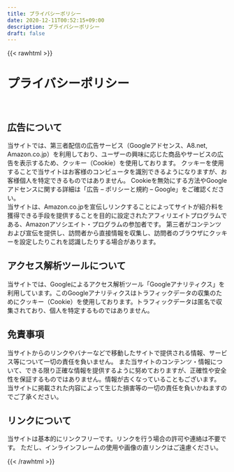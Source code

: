 ```yaml
---
title: プライバシーポリシー
date: 2020-12-11T00:52:15+09:00
description: プライバシーポリシー
draft: false
---
```


{{< rawhtml >}}

  <h1>プライバシーポリシー</h1>

  <br />

  <h2>広告について</h2>
  <p>
    当サイトでは、第三者配信の広告サービス（Googleアドセンス、A8.net,
    Amazon.co.jp）を利用しており、ユーザーの興味に応じた商品やサービスの広告を表示するため、クッキー（Cookie）を使用しております。
    クッキーを使用することで当サイトはお客様のコンピュータを識別できるようになりますが、お客様個人を特定できるものではありません。
    Cookieを無効にする方法やGoogleアドセンスに関する詳細は「広告 –
    ポリシーと規約 – Google」をご確認ください。
    <br />
    当サイトは、Amazon.co.jpを宣伝しリンクすることによってサイトが紹介料を獲得できる手段を提供することを目的に設定されたアフィリエイトプログラムである、Amazonアソシエイト・プログラムの参加者です。
    第三者がコンテンツおよび宣伝を提供し、訪問者から直接情報を収集し、訪問者のブラウザにクッキーを設定したりこれを認識したりする場合があります。
  </p>

  <h2>アクセス解析ツールについて</h2>
  <p>
    当サイトでは、Googleによるアクセス解析ツール「Googleアナリティクス」を利用しています。このGoogleアナリティクスはトラフィックデータの収集のためにクッキー（Cookie）を使用しております。トラフィックデータは匿名で収集されており、個人を特定するものではありません。
  </p>

  <h2>免責事項</h2>
  <p>
    当サイトからのリンクやバナーなどで移動したサイトで提供される情報、サービス等について一切の責任を負いません。
    また当サイトのコンテンツ・情報について、できる限り正確な情報を提供するように努めておりますが、正確性や安全性を保証するものではありません。情報が古くなっていることもございます。
    当サイトに掲載された内容によって生じた損害等の一切の責任を負いかねますのでご了承ください。
  </p>

  <h2>リンクについて</h2>
  <p>
    当サイトは基本的にリンクフリーです。リンクを行う場合の許可や連絡は不要です。
    ただし、インラインフレームの使用や画像の直リンクはご遠慮ください。
  </p>
{{< /rawhtml >}}
